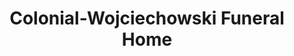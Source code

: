 ---
title: "Colonial-Wojciechowski Funeral Home"
url: /chicago/colonial-wojciechowski-funeral-home/
shop: Bestattungen
---